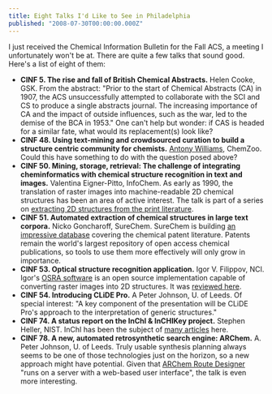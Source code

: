 ```yaml
---
title: Eight Talks I'd Like to See in Philadelphia
published: "2008-07-30T00:00:00.000Z"
---
```


I just received the Chemical Information Bulletin for the Fall ACS, a meeting I unfortunately won't be at. There are quite a few talks that sound good. Here's a list of eight of them:

-  **CINF 5. The rise and fall of British Chemical Abstracts.** Helen Cooke, GSK. From the abstract: "Prior to the start of Chemical Abstracts (CA) in 1907, the ACS unsuccessfully attempted to collaborate with the SCI and CS to produce a single abstracts journal. The increasing importance of CA and the impact of outside influences, such as the war, led to the demise of the BCA in 1953." One can't help but wonder: if CAS is headed for a similar fate, what would its replacement(s) look like?
-  **CINF 48. Using text-mining and crowdsourced curation to build a structure centric community for chemists.** [Antony Williams](http://chemspider.com/blog), ChemZoo. Could this have something to do with the question posed above?
-  **CINF 50. Mining, storage, retrieval: The challenge of integrating cheminformatics with chemical structure recognition in text and images.** Valentina Eigner-Pitto, InfoChem. As early as 1990, the translation of raster images into machine-readable 2D chemical structures has been an area of active interest. The talk is part of a series on [extracting 2D structures from the print literature](http://depth-first.com/articles/2006/08/25/computational-perception-and-recognition-of-digitized-molecular-structures).
-  **CINF 51. Automated extraction of chemical structures in large text corpora.** Nicko Goncharoff, SureChem. SureChem is building [an impressive database](http://www.freepatentsonline.com/) covering the chemical patent literature. Patents remain the world's largest repository of open access chemical publications, so tools to use them more effectively will only grow in importance.
-  **CINF 53. Optical structure recognition application.** Igor V. Filippov, NCI. Igor's [OSRA software](http://cactus.nci.nih.gov/osra/) is an open source implementation capable of converting raster images into 2D structures. It was [reviewed here](http://depth-first.com/articles/2008/02/07/testing-automatic-chemical-structure-recognition-with-osra).
-  **CINF 54. Introducing CLiDE Pro.** A Peter Johnson, U. of Leeds. Of special interest: "A key component of the presentation will be CLiDE Pro's approach to the interpretation of generic structures."
-  **CINF 74. A status report on the InChI & InCHIKey project.** Stephen Heller, NIST. InChI has been the subject of [many articles](http://depth-first.com/articles/tag/inchi) here.
-  **CINF 78. A new, automated retrosynthetic search engine: ARChem.** A. Peter Johnson, U. of Leeds. Truly usable synthesis planning always seems to be one of those technologies just on the horizon, so a new approach might have potential. Given that [ARChem Route Designer](http://www.simbiosys.ca/archem/index.html) "runs on a server with a web-based user interface", the talk is even more interesting.
